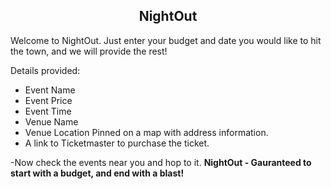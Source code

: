 ## <center> NightOut </center>

Welcome to NightOut. Just enter your budget and date you would like to hit the town, and we will provide the rest!

Details provided:
- Event Name
- Event Price
- Event Time
- Venue Name
- Venue Location Pinned on a map with address information.
- A link to Ticketmaster to purchase the ticket. 

-Now check the events near you and hop to it. 
**NightOut - Gauranteed to start with a budget, and end with a blast!**

